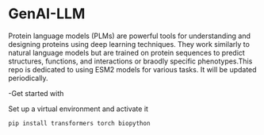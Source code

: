 # GenAI-LLM

Protein language models (PLMs) are powerful tools for understanding and designing proteins using deep learning techniques. They work similarly to natural language models but are trained on protein sequences to predict structures, functions, and interactions or braodly specific phenotypes.This repo is dedicated to using ESM2 models for various tasks. It will be updated periodically.

-Get started with

Set up a virtual environment and activate it
```
pip install transformers torch biopython